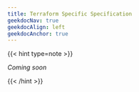 ```yaml
---
title: Terraform Specific Specification
geekdocNav: true
geekdocAlign: left
geekdocAnchor: true
---
```


{{< hint type=note >}}

*Coming soon*

{{< /hint >}}
